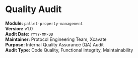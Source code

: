 # Quality Audit

**Module:** `pallet-property-management`\
**Version:** v1.0\
**Audit Date:** `YYYY-MM-DD`\
**Maintainer:** Protocol Engineering Team, Xcavate\
**Purpose:** Internal Quality Assurance (QA) Audit\
**Audit Type:** Code Quality, Functional Integrity, Maintainability
